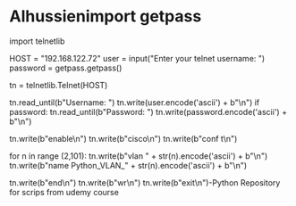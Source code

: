 # Alhussienimport getpass
import telnetlib

HOST = "192.168.122.72"
user = input("Enter your telnet username: ")
password = getpass.getpass()

tn = telnetlib.Telnet(HOST)

tn.read_until(b"Username: ")
tn.write(user.encode('ascii') + b"\n")
if password:
    tn.read_until(b"Password: ")
    tn.write(password.encode('ascii') + b"\n")

tn.write(b"enable\n")
tn.write(b"cisco\n")
tn.write(b"conf t\n")

for n in range (2,101):
    tn.write(b"vlan " + str(n).encode('ascii') + b"\n")
    tn.write(b"name Python_VLAN_" + str(n).encode('ascii') + b"\n")


tn.write(b"end\n")
tn.write(b"wr\n")
tn.write(b"exit\n")-Python
Repository for scrips from udemy course
